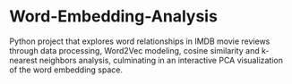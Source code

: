 # Word-Embedding-Analysis
Python project that explores word relationships in IMDB movie reviews through data processing, Word2Vec modeling, cosine similarity and k-nearest neighbors analysis, culminating in an interactive PCA visualization of the word embedding space.
